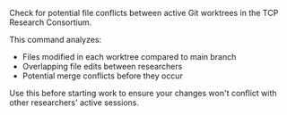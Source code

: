 Check for potential file conflicts between active Git worktrees in the TCP Research Consortium.

This command analyzes:
- Files modified in each worktree compared to main branch
- Overlapping file edits between researchers
- Potential merge conflicts before they occur

Use this before starting work to ensure your changes won't conflict with other researchers' active sessions.